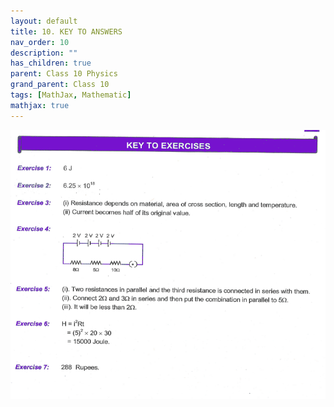 ```yaml
---
layout: default
title: 10. KEY TO ANSWERS
nav_order: 10
description: ""
has_children: true
parent: Class 10 Physics
grand_parent: Class 10
tags: [MathJax, Mathematic]
mathjax: true
---
```


<img src="./images/key-to-exercise.png"/>
